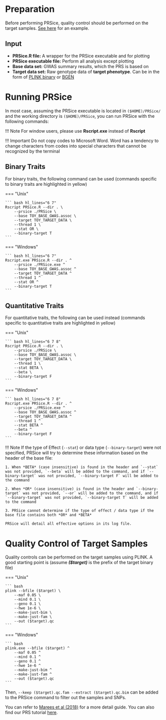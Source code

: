 
# Preparation
Before performing PRSice, quality control should be performed on the target samples. [See here](quick_start.md#quality-control-of-target-samples) for an example.

## Input
- **PRSice.R file:** A wrapper for the PRSice executable and for plotting
- **PRSice executable file:** Perform all analysis except plotting
- **Base data set:** GWAS summary results, which the PRS is based on
- **Target data set:** Raw genotype data of **target phenotype**.
Can be in the form of  [PLINK binary](https://www.cog-genomics.org/plink2/formats#bed) or [BGEN](http://www.well.ox.ac.uk/~gav/bgen_format/)

# Running PRSice
In most case,  assuming the PRSice executable is located in `($HOME)/PRSice/` and the working directory is `($HOME)/PRSice`, you can run PRSice with the following commands:

!!! Note
    For window users, please use **Rscript.exe** instead of **Rscript**

!!! Important
    Do not copy codes to Microsoft Word. Word has a tendency to change characters from codes into special characters that cannot be recognized by the terminal

## Binary Traits
For binary traits, the following command can be used (commands specific to binary traits are highlighted in yellow)

=== "Unix"

    ``` bash hl_lines="6 7" 
    Rscript PRSice.R --dir . \
        --prsice ./PRSice \
        --base TOY_BASE_GWAS.assoc \
        --target TOY_TARGET_DATA \
        --thread 1 \
        --stat OR \
        --binary-target T
    ```

=== "Windows"

    ``` bash hl_lines="6 7"
    Rscript.exe PRSice.R --dir . ^
        --prsice ./PRSice.exe ^
        --base TOY_BASE_GWAS.assoc ^
        --target TOY_TARGET_DATA ^
        --thread 1 ^
        --stat OR ^
        --binary-target T
    ```

## Quantitative Traits
For quantitative traits, the following can be used instead  (commands specific to quantitative traits are highlighted in yellow)

=== "Unix"

    ``` bash hl_lines="6 7 8" 
    Rscript PRSice.R --dir . \
        --prsice ./PRSice \
        --base TOY_BASE_GWAS.assoc \
        --target TOY_TARGET_DATA \
        --thread 1 \
        --stat BETA \
        --beta \
        --binary-target F
    ```

=== "Windows"

    ``` bash hl_lines="6 7 8" 
    Rscript.exe PRSice.R --dir . ^
        --prsice ./PRSice.exe ^
        --base TOY_BASE_GWAS.assoc ^
        --target TOY_TARGET_DATA ^
        --thread 1 ^
        --stat BETA ^
        --beta ^
        --binary-target F
    ```


!!! Note
    If the type of Effect (`--stat`) or data type (`--binary-target`) were not specified, PRSice will try to determine these information based on the header of the base file:

    1. When *BETA* (case insensitive) is found in the header and `--stat` was not provided, `--beta` will be added to the command, and if `--binary-target` was not provided, `--binary-target F` will be added to the command 
   
    2. When *OR* (case insensitive) is found in the header and `--binary-target` was not provided, `--or` will be added to the command, and if `--binary-target` was not provided, `--binary-target T` will be added to the command

    3. PRSice cannot determine if the type of effect / data type if the base file contains both *OR* and *BETA*

    PRSice will detail all effective options in its log file.

# Quality Control of Target Samples

Quality controls can be performed on the target samples using PLINK. 
A good starting point is (assume **_($target)_** is the prefix of the target binary file)

=== "Unix"

    ``` bash
    plink --bfile ($target) \
        --maf 0.05 \
        --mind 0.1 \
        --geno 0.1 \
        --hwe 1e-6 \
        --make-just-bim \
        --make-just-fam \
        --out ($target).qc
    ```

=== "Windows"

    ``` bash 
    plink.exe --bfile ($target) ^
        --maf 0.05 ^
        --mind 0.1 ^
        --geno 0.1 ^
        --hwe 1e-6 ^
        --make-just-bim ^
        --make-just-fam ^
        --out ($target).qc
    ```


Then, `--keep ($target).qc.fam --extract ($target).qc.bim` can be added to the PRSice command to filter out
the samples and SNPs.

You can refer to [Marees et al (2018)](https://www.ncbi.nlm.nih.gov/pubmed/29484742) for a more detail guide. 
You can also find our PRS tutorial [here](https://choishingwan.github.io/PRS-Tutorial/).
